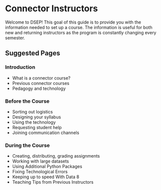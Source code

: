 # Connector Instructors

Welcome to DSEP! This goal of this guide is to provide you with the information needed to set up a course. The information is useful for both new and returning instructors as the program is constantly changing every semester.



## Suggested Pages

### Introduction

* What is a connector course?
* Previous connector courses
* Pedagogy and technology

### Before the Course

* Sorting out logistics
* Designing your syllabus
* Using the technology
* Requesting student help
* Joining communication channels

### During the Course

* Creating, distributing, grading assignments
* Working with large datasets
* Using Additional Python Packages
* Fixing Technological Errors
* Keeping up to speed With Data 8
* Teaching Tips from Previous Instructors





